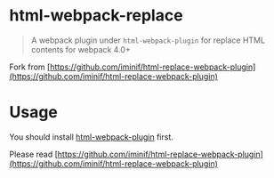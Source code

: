 # html-webpack-replace

> A webpack plugin under `html-webpack-plugin` for replace HTML contents for webpack 4.0+

Fork from [https://github.com/iminif/html-replace-webpack-plugin](https://github.com/iminif/html-replace-webpack-plugin)

# Usage

You should install [html-webpack-plugin](https://github.com/jantimon/html-webpack-plugin) first.

Please read [https://github.com/iminif/html-replace-webpack-plugin](https://github.com/iminif/html-replace-webpack-plugin)
